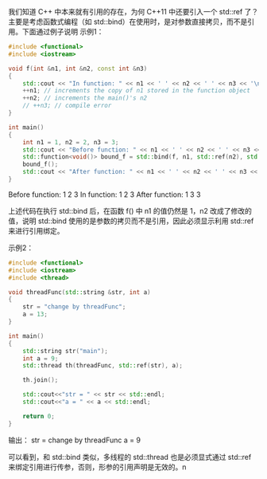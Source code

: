 我们知道 C++ 中本来就有引用的存在，为何 C++11 中还要引入一个 std::ref 了？主要是考虑函数式编程（如 std::bind）在使用时，是对参数直接拷贝，而不是引用。下面通过例子说明
示例1：
```cpp
#include <functional>
#include <iostream>

void f(int &n1, int &n2, const int &n3)
{
    std::cout << "In function: " << n1 << ' ' << n2 << ' ' << n3 << '\n';
    ++n1; // increments the copy of n1 stored in the function object
    ++n2; // increments the main()'s n2
    // ++n3; // compile error
}

int main()
{
    int n1 = 1, n2 = 2, n3 = 3;
    std::cout << "Before function: " << n1 << ' ' << n2 << ' ' << n3 << '\n';
    std::function<void()> bound_f = std::bind(f, n1, std::ref(n2), std::cref(n3));
    bound_f();
    std::cout << "After function: " << n1 << ' ' << n2 << ' ' << n3 << '\n';
}
```
Before function: 1 2 3
In function: 1 2 3
After function: 1 3 3

上述代码在执行 std::bind 后，在函数 f() 中 n1 的值仍然是 1，n2 改成了修改的值，说明 std::bind 使用的是参数的拷贝而不是引用，因此必须显示利用 std::ref 来进行引用绑定。

示例2：
```cpp
#include <functional>
#include <iostream>
#include <thread>

void threadFunc(std::string &str, int a)
{
    str = "change by threadFunc";
    a = 13;
}

int main()
{
    std::string str("main");
    int a = 9;
    std::thread th(threadFunc, std::ref(str), a);

    th.join();

    std::cout<<"str = " << str << std::endl;
    std::cout<<"a = " << a << std::endl;

    return 0;
}
```


输出：
str = change by threadFunc
a = 9

可以看到，和 std::bind 类似，多线程的 std::thread 也是必须显式通过 std::ref 来绑定引用进行传参，否则，形参的引用声明是无效的。n
